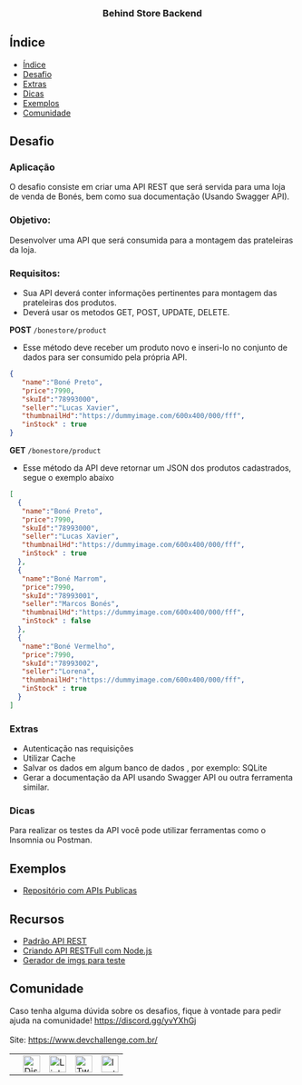<br />
<p align="center">
  
  <h3 align="center">Behind Store Backend</h3>

## Índice

- [Índice](#índice)
- [Desafio](#desafio)
- [Extras](#extras)
- [Dicas](#dicas)
- [Exemplos](#exemplos)
- [Comunidade](#comunidade)

## Desafio 

### Aplicação
O desafio consiste em criar uma API REST que será servida para uma loja de 
venda de Bonés, bem como sua documentação (Usando Swagger API). 

### Objetivo: 
Desenvolver uma API que será consumida para a montagem das prateleiras da loja.

### Requisitos:
- Sua API deverá conter informações pertinentes para montagem das prateleiras dos produtos.
- Deverá usar os metodos GET, POST, UPDATE, DELETE.

**POST** ```/bonestore/product``` 
- Esse método deve receber um produto novo e inseri-lo no conjunto de dados para ser consumido pela própria API.

```JSON
{
   "name":"Boné Preto",
   "price":7990,
   "skuId":"78993000",
   "seller":"Lucas Xavier",
   "thumbnailHd":"https://dummyimage.com/600x400/000/fff",
   "inStock" : true
}
```

**GET** ```/bonestore/product```
-  Esse método da API deve retornar um JSON dos produtos cadastrados, segue o exemplo abaixo

```JSON
[
  {
   "name":"Boné Preto",
   "price":7990,
   "skuId":"78993000",
   "seller":"Lucas Xavier",
   "thumbnailHd":"https://dummyimage.com/600x400/000/fff",
   "inStock" : true
  },
  {
   "name":"Boné Marrom",
   "price":7990,
   "skuId":"78993001",
   "seller":"Marcos Bonés",
   "thumbnailHd":"https://dummyimage.com/600x400/000/fff",
   "inStock" : false
  },
  {
   "name":"Boné Vermelho",
   "price":7990,
   "skuId":"78993002",
   "seller":"Lorena",
   "thumbnailHd":"https://dummyimage.com/600x400/000/fff",
   "inStock" : true
  }
]

```

### Extras

- Autenticação nas requisições
- Utilizar Cache
- Salvar os dados em algum banco de dados , por exemplo: SQLite
- Gerar a documentação da API usando Swagger API ou outra ferramenta similar.

### Dicas
Para realizar os testes da API você pode utilizar ferramentas como o Insomnia ou Postman.

## Exemplos
- [Repositório com APIs Publicas](https://github.com/public-apis/public-apis)


## Recursos
- [Padrão API REST](https://www.brunobrito.net.br/padrao-rest/)
- [Criando API RESTFull com Node.js](https://medium.com/xp-inc/https-medium-com-tiago-jlima-developer-criando-uma-api-restful-com-nodejs-e-express-9cc1a2c9d4d8)
- [Gerador de imgs para teste](https://dummyimage.com/)


## Comunidade
Caso tenha alguma dúvida sobre os desafios, fique à vontade para pedir ajuda na comunidade! https://discord.gg/yvYXhGj <br>
<br>
Site: https://www.devchallenge.com.br/ <br>

<table style="border-color:transparent">
    <th>
        <td><a href="https://discord.gg/yvYXhGj"><img src="https://cdn3.iconfinder.com/data/icons/discord/64/discord_20-512.png" width="30px" height="30px" alt="Discord">      </a></td>
    <td><a href="https://www.linkedin.com/company/devchallenge/"><img src="https://image.flaticon.com/icons/svg/1384/1384014.svg" width="30px" height="30px"                alt="Linkedin"></a></td>
    <td><a href="https://twitter.com/dev_challenge"><img src="https://cdn3.iconfinder.com/data/icons/picons-social/57/43-twitter-512.png" width="30px" height="30px"        alt="Twitter"></a</td>
    <td><a href="https://www.instagram.com/devchallenge/"><img src="https://cdn4.iconfinder.com/data/icons/picons-social/57/38-instagram-3-512.png" width="30px"            height="30px" alt="Instagram"></a></td>
    </th>
</table>